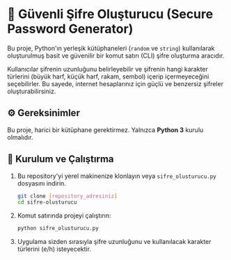 # 🔑 Güvenli Şifre Oluşturucu (Secure Password Generator)

Bu proje, Python'ın yerleşik kütüphaneleri (`random` ve `string`) kullanılarak oluşturulmuş basit ve güvenilir bir komut satırı (CLI) şifre oluşturma aracıdır.

Kullanıcılar şifrenin uzunluğunu belirleyebilir ve şifrenin hangi karakter türlerini (büyük harf, küçük harf, rakam, sembol) içerip içermeyeceğini seçebilirler. Bu sayede, internet hesaplarınız için güçlü ve benzersiz şifreler oluşturabilirsiniz.

## ⚙️ Gereksinimler

Bu proje, harici bir kütüphane gerektirmez. Yalnızca **Python 3** kurulu olmalıdır.

## 🚀 Kurulum ve Çalıştırma

1.  Bu repository'yi yerel makinenize klonlayın veya `sifre_olusturucu.py` dosyasını indirin.

    ```bash
    git clone [repository_adresiniz]
    cd sifre-olusturucu
    ```

2.  Komut satırında projeyi çalıştırın:

    ```bash
    python sifre_olusturucu.py
    ```

3.  Uygulama sizden sırasıyla şifre uzunluğunu ve kullanılacak karakter türlerini (e/h) isteyecektir.


